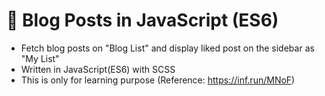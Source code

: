 # 📰 Blog Posts in JavaScript (ES6)

- Fetch blog posts on "Blog List" and display liked post on the sidebar as "My List"
- Written in JavaScript(ES6) with SCSS
- This is only for learning purpose (Reference: https://inf.run/MNoF)
